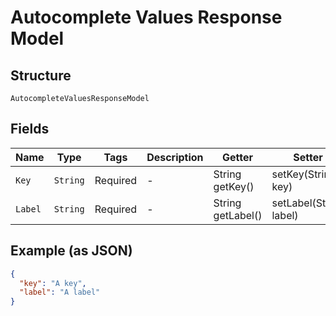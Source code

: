 
# Autocomplete Values Response Model

## Structure

`AutocompleteValuesResponseModel`

## Fields

| Name | Type | Tags | Description | Getter | Setter |
|  --- | --- | --- | --- | --- | --- |
| `Key` | `String` | Required | - | String getKey() | setKey(String key) |
| `Label` | `String` | Required | - | String getLabel() | setLabel(String label) |

## Example (as JSON)

```json
{
  "key": "A key",
  "label": "A label"
}
```

